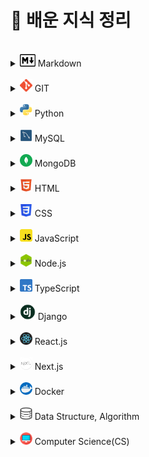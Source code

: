# 📝 배운 지식 정리

<br>

[//]: # "마크다운"

<details>
<summary><img src="./logo/markdown.png" width="25" height="20"/> Markdown</summary>
<div markdown="1">

- [Markdown](Markdown/Markdown.md)

</div>
</details>

<br>

[//]: # "GIT"

<details>
<summary><img src="./logo/git.png" width="20" height="20"/> GIT</summary>
<div markdown="1">

- [Git](Git/Git.md)
- [GitHub](Git/GitHub.md)
- [Branch](Git/Branch.md)
- [GitHub Flow](Git/GitHub_Flow.md)
- [GitHub action](Git/GitHub_action.md)

</div>
</details>

<br>

[//]: # "파이썬"

<details>
<summary><img src="./logo/python.png" width="20" height="20"/> Python</summary>
<div markdown="1">

- [기초](Python/Python_Basics.md)
- [리스트](Python/Python_List.md)
- [String Formatting](Python/Python_String_Formatting.md)
- [형 변환](Python/Python_Typecasting.md)
- [제어문](Python/Python_Control_Statement.md)
- [문자열](Python/Python_String.md)
- [함수](Python/Python_Function.md)
- [딕셔너리](Python/Python_Dictionary.md)
- [모듈, 패키지, 라이브러리](Python/Python_Module.md)
- [에러, 예외처리](Python/Python_Error.md)
- [스택, 큐](Python/Python_Stack_Queue.md)
- [파일 입출력](Python/Python_File.md)
- [튜플, 세트](Python/Python_Tuple_Set.md)
- [메서드](Python/Python_Method.md)
- [힙](Python/Python_Heap.md)
- [사용자 정의 함수](Python/Python_User_Function.md)
- [이차원 리스트](Python/Python_matrix.md)
- [클래스](Python/Python_Class.md)
- [데코레이터](Python/Python_Decorator.md)
- [응용 및 심화](Python/Python_Deepen.md)
- [가상환경](Python/Python_Virtual_environments.md)
- [API](Python/Python_API.md)

</div>
</details>

<br>

[//]: # "mysql"

<details>
<summary><img src="./logo/mysql.png" width="20" height="20"/> MySQL</summary>
<div markdown="1">

- [데이터 베이스](MySQL/Database.md)
- [관계형 데이터 베이스](MySQL/Relational_Database.md)
- [MySQL Workbench](MySQL/MySQL_Workbench.md)
- [SQL 기초](MySQL/MySQL_Basics.md)
- [단일 테이블 쿼리](MySQL/MySQL_Single_Table_Queries.md)
- [테이블 관리하기](MySQL/MySQL_Managing_Tables.md)
- [테이블 조작하기](MySQL/MySQL_Modifying_Data.md)
- [다중 테이블 쿼리](MySQL/MySQL_Multi_Table_Queries.md)

<!-- -   [중첩 쿼리]()
-   [트랜잭션, 트리거]()
-   [정규화, 데이터 모델링]() -->

</div>
</details>

<br>

[//]: # "postgresql"

[//]: # "<details>"

[//]: # '<summary><img src="./logo/postgresql.png" width="20" height="20"/> PostgreSQL</summary>'

[//]: # '<div markdown="1">'

[//]: # "</div>"

[//]: # "</details>"

[//]: # "<br>"

[//]: # "mongodb"

<details>
<summary><img src="./logo/mongodb.png" width="20" height="20"/> MongoDB</summary>
<div markdown="1">

- [MongoDB 소개](MongoDB/MongoDB_Intro.md)
- [MongoDB 사용하기](MongoDB/MongoDB_Using.md)

</div>
</details>

<br>

[//]: # "html"

<details>
<summary><img src="./logo/html.png" width="20" height="20"/> HTML</summary>
<div markdown="1">

- [웹 소개](HTML/Web_intro.md)
- [HTML 소개](HTML/HTML_intro.md)
- [Tags]()

</div>
</details>

<br>

[//]: # "css"

<details>
<summary><img src="./logo/css.png" width="20" height="20"/> CSS</summary>
<div markdown="1">

- [CSS 소개](CSS/CSS_intro.md)
- [Box Model](CSS/CSS_Box_model.md)
- [포지션](CSS/CSS_Positioning.md)
- [Float](CSS/CSS_Floating.md)
- [Flexbox](CSS/CSS_Flexbox.md)
- [Semantic](CSS/CSS_Semantic.md)
- [Media Query]()
- [Pseudo Class & Elements]()

</div>
</details>

<br>

[//]: # "sass"

[//]: # "<details>"

[//]: # '<summary><img src="./logo/sass.png" width="20" height="20"/> Sass</summary>'

[//]: # '<div markdown="1">'

[//]: # "</div>"

[//]: # "</details>"

[//]: # "<br>"

[//]: # "javascript"

<details>
<summary><img src="./logo/javascript.png" width="20" height="20"/> JavaScript</summary>
<div markdown="1">

- [자바스크립트 역사](JavaScript/JS_History.md)
- [DOM](JavaScript/JS_DOM.md)
- [기초 문법](JavaScript/JS_Basic_syntax.md)
- [함수](JavaScript/JS_Function.md)
- [객체](JavaScript/JS_Object.md)
- [배열](JavaScript/JS_Array.md)
- [이벤트 조작하기](JavaScript/JS_Event.md)
- [동기 & 비동기](JavaScript/JS_Asynchronous.md)
- [Promise](JavaScript/JS_Promise.md)
- [async & await](JavaScript/JS_async,await.md)
- [API & fetch](JavaScript/JS_API,fetch.md)
- [try & catch](JavaScript/JS_try,catch.md)
- [Closure](JavaScript/JS_closure.md)

</div>
</details>

<br>

[//]: # (nodejs)

<details>
<summary><img src="./logo/nodejs.png" width="20" height="20"/> Node.js</summary>
<div markdown="1">

- [Node.js 소개](Nodejs/Nodejs_intro.md)
- [Blocking & Non-blocking](Nodejs/Nodejs_blocking_nonblocking.md)
- [모듈 & 패키지](Nodejs/Nodejs_module_package.md)

</div>
</details>

<br>

[//]: # "typescript"

<details>
<summary><img src="./logo/typescript.png" width="20" height="20"/> TypeScript</summary>
<div markdown="1">

- [타입스크립트 소개](TypeScript/TS_intro.md)
- [개발환경 구축](TypeScript/TS_Setting.md)
- [기본 특징](TypeScript/TS_Basic_feature.md)
- [타입 시스템](TypeScript/TS_Type_system.md)
- [변수](TypeScript/TS_Variable.md)
- [타입 추론](TypeScript/TS_Type_assertion.md)
- [호출 시그니쳐](TypeScript/TS_call_signatures.md)
- [오버로딩](TypeScript/TS_overloading.md)
- [다형성 - Generics](TypeScript/TS_Polymorphism_Generics.md)
- [클래스](TypeScript/TS_classes.md)
- [Interfaces](TypeScript/TS_Interfaces.md)
- [TypeScript 프로젝트 시작하기](TypeScript/TS_start_project_with_typescript.md)
- [TypeScript 프로젝트 - Lib & Declaration Files](TypeScript/TS_Lib_Declaration_Files.md)
- [TypeScript 프로젝트 - JSDoc](TypeScript/TS_JSDoc.md)
- [효율적인 개발환경 구축](TypeScript/TS_efficient.md)

</div>
</details>

<br>

[//]: # "java"

[//]: # "<details>"

[//]: # '<summary><img src="./logo/java.png" width="20" height="20"/> Java</summary>'

[//]: # '<div markdown="1">'

[//]: # "</div>"

[//]: # "</details>"

[//]: # "<br>"

[//]: # "spring"

[//]: # "<details>"

[//]: # '<summary><img src="./logo/spring.png" width="20" height="20"/> Spring</summary>'

[//]: # '<div markdown="1">'

[//]: # "</div>"

[//]: # "</details>"

[//]: # "<br>"

[//]: # "django"

<details>
<summary><img src="./logo/django.png" width="25" height="25"/> Django</summary>
<div markdown="1">

- [Django 소개](Django/Django_intro.md)
- [Setting (가상환경 생성~앱 생성)](Django/Django_Setting.md)
- [Django 디자인 패턴](Django/Django_Design_pattern.md)
- [Template](Django/Django_Template.md)
- [URLs](Django/Django_URLs.md)
- [Model](Django/Django_Model.md)
- [ORM](Django/Django_ORM.md)
- [View의 ORM](Django/Django_View_with_ORM.md)
- [Form](Django/Django_Form.md)
- [HTTP requests (GET/POST)](Django/Django_HTTP_requests_GET_POST.md)
- [Authentication](Django/Django_Authentication.md)
- [Static Files](Django/Django_Static_files.md)
- [N:1 관계 (Comment & Article)](Django/Django_Many_to_one_relationships_article_comment.md)
- [N:1 관계 (Comment & Article & User)](Django/Django_Many_to_one_relationships_article_comment_user.md)
- [M:N 관계 (Like 기능)](Django/Django_Many_to_many_relationships_like.md)
- [M:N 관계 (Follow 기능)](Django/Django_Many_to_many_relationships_follow.md)
- [Ajax를 이용한 비동기 요청](Django/Django_asynchronous_with_Ajax.md)
- [Fixtures](Django/Django_Fixtures.md)
- [Query 향상시키기](Django/Django_Improve_query.md)
- [REST API](Django/REST_API.md)
- [HTTP requests (PUT/PATCH)](Django/PUT&PATCH.md)

</div>
</details>

<br>

[//]: # "reactjs"

<details>
<summary><img src="./logo/react.png" width="20" height="20"/> React.js</summary>
<div markdown="1">

- [리액트 소개](Reactjs/React_intro.md)
- [리액트 앱 만들기](Reactjs/Create_React_App.md)
- [JSX](Reactjs/React_JSX.md)
- [State](Reactjs/React_State.md)
- [Props](Reactjs/React_Props.md)
- [Suspense]()

</div>
</details>

<br>

[//]: # "nextjs"

<details>
<summary><img src="./logo/nextjs.png" width="20" height="20"/> Next.js</summary>
<div markdown="1">

- [Next.js 소개 및 프로젝트 생성](Nextjs/Nextjs_intro.md)
- [Library vs Framework](Nextjs/Nextjs_Library_Framework.md)
- [Routing](Nextjs/Nextjs_Routing.md)
- [not-found, Link, useRouter, usePathname, Rendering](Nextjs/Nextjs_not-found_Link_useRouter_usePathname_Rendering.md)
- [Client/Server component 비교](Nextjs)
- [layout, metadata](Nextjs/Nextjs_layout_metadata.md)
- [Dynamic Routes](Nextjs/Nextjs_Dynamic_Routes.md)
- [Data Fetching](Nextjs/Nextjs_Data_Fetching.md)
- [Loading component](Nextjs/Nextjs_Loading_component.md)
- [Suspense](Nextjs/Nextjs_Suspense.md)
- [Error Handling](Nextjs/Nextjs_Error_Handling.md)
- [CSS modules](Nextjs/Nextjs_CSS_modules.md)
- [Deployment](Nextjs/Nextjs_Deployment.md)
- [Revalidation]()

</div>
</details>

<br>

[//]: # "vuejs"

[//]: # "<details>"

[//]: # '<summary><img src="./logo/vuejs.png" width="20" height="20"/> Vue.js</summary>'

[//]: # '<div markdown="1">'

[//]: # "</div>"

[//]: # "</details>"

[//]: # "<br>"

[//]: # "angularjs"

[//]: # "<details>"

[//]: # '<summary><img src="./logo/angularjs.png" width="20" height="20"/> Angular.js</summary>'

[//]: # '<div markdown="1">'

[//]: # "</div>"

[//]: # "</details>"

[//]: # "<br>"

[//]: # "sveltejs"

[//]: # "<details>"

[//]: # '<summary><img src="./logo/sveltejs.png" width="20" height="20"> Svelte.js</summary>'

[//]: # '<div markdown="1">'

[//]: # "</div>"

[//]: # "</details>"

[//]: # "<br>"

[//]: # "threejs"

[//]: # "<details>"

[//]: # '<summary><img src="./logo/threejs.png" width="20" height="20"/> Three.js</summary>'

[//]: # '<div markdown="1">'

[//]: # "</div>"

[//]: # "</details>"

[//]: # "<br>"

[//]: # "r3f"

[//]: # "<details>"

[//]: # '<summary><img src="./logo/react.png" width="20" height="20"/> R3F(React Three Fiber)</summary>'

[//]: # '<div markdown="1">'

[//]: # "</div>"

[//]: # "</details>"

[//]: # "<br>"

[//]: # "Bun"

[//]: # "<details>"

[//]: # '<summary><img src="./logo/bun.png" width="20" height="20"> Bun</summary>'

[//]: # '<div markdown="1">'

[//]: # "</div>"

[//]: # "</details>"

[//]: # "<br>"

[//]: # "GraphQL"

[//]: # "<details>"

[//]: # '<summary><img src="./logo/graphql.png" width="20" height="20"> GraphQL</summary>'

[//]: # '<div markdown="1">'

[//]: # "</div>"

[//]: # "</details>"

[//]: # "<br>"

[//]: # "docker"

<details>
<summary><img src="./logo/docker.png" width="20" height="20"/> Docker</summary>
<div markdown="1">

- [Docker 소개](Docker/Docker_intro.md)
- [Docker 설치](Docker/Docker_install.md)
- [Docker 사용 흐름](Docker/Docker_simple_flow.md)
- [이미지로 컨테이너 생성](Docker/Docker_Creating_container.md)
- [도커 이미지 생성하는 순서](Docker/Docker_Process_creating_image.md)
- [도커 파일 만들기](Docker/Docker_Dockfile.md)
- [도커 파일로 도커 이미지 만들기](Docker/Docker_image.md)
- [리액트를 위한 도커 파일 작성](Docker/Docker_Dockerfile_for_react.md)

</div>
</details>

<br/>

[//]: # "kubernetes"

[//]: # "<details>"

[//]: # '<summary><img src="./logo/kubernetes.png" width="20" height="20"/> Kubernetes</summary>'

[//]: # '<div markdown="1">'

[//]: # "</div>"

[//]: # "</details>"

[//]: # "<br>"

[//]: # "data structure, algorithm"

<details>
<summary><img src="./logo/algorithm.png" width="20" height="20"/> Data Structure, Algorithm</summary>
<div markdown="1">

- [데이터 입출력]()
- [시간복잡도, 빅오 표기법](Algorithm/Algorithm_Time_Complexity.md)
- [스택(Stack), 큐(Queue)](Algorithm/Algorithm_stack_queue.md)
- [우선순위 큐(Priority Queue),힙(Heap): 우선순위에 따라 데이터 꺼내는 자료구조](Algorithm/Algorithm_priority_queue_heap.md)
- [트리 자료구조(Tree): 활용도 높은 자료구조](Algorithm/Algorithm_tree.md)
- [바이너리 인덱스 트리(Binary Index Tree): 특수한 목적의 자료구조](Algorithm/Algorithm_binary_indexed_tree.md)

<!-- -   [선택 정렬, 삽입 정렬: 간단하고 기본적인 정렬 알고리즘]()
-   [퀵 정렬, 계수 정렬: 더 빠른 정렬 알고리즘]()
-   [완전탐색(Exhaustive Search)]()
-   [그래프(Graph)]()
-   [깊이우선탐색(DFS), 너비우선탐색(BFS)]()
-   [다익스트라 알고리즘: 하나의 출발지에서 다른 모든 출발지까지 최단 경로 계산]()
-   [플로이드 워셜 알고리즘: 모든 출발지에서 다른 모든 출발지까지 최단 경로 계산]()
-   [벨만 포드 알고리즘: 비용이 음수인 간선이 있을 때 최단 경로를 구하는 법]()
-   [유니온 파인드 자료구조: 서로소 집합을 판단하는 법]()
-   [크루칼 알고리즘: 최소 신장 트리를 찾는 알고리즘]()
-   [최소 공통 조상: 트리에서의 최소 공통 조상을 찾는 알고리즘]()
-   [위상 정렬: 방향성을 거스르지 않도록 전체 노드 나열하기]()
-   [재귀 함수]()
-   [유용한 표준 라이브러리]()
-   [소수 여부를 빠르게 처리하는 알고리즘 모음]()
-   [이진 탐색: 정렬된 데이터에서 빠르게 데이터 찾기]()
-   [동적 계획법: 메모리를 더 소모하여 속도 향상시키는 방법]()
-   [그리디(Greedy): 현재 상황에서 가장 좋아보이는 것만 고르기]()
-   [단순구현(Implementation)]()
-   [투 포인터와 구간 합]() -->

</div>
</details>

<br>

[//]: # "computer science"

<details>
<summary><img src="./logo/computer_science.png" width="20" height="20"/> Computer Science(CS)</summary>
<div markdown="1">

- [CS_CLI](Computer_Science/CS_CLI.md)
- [CS_Server](Computer_Science/CS_Server.md)
- [CS\_디자인 패턴과 프로그래밍 패러다임](Computer_Science/CS_Design_pattern_Programming_paradigm.md)
- [CS_Cookie & Session](Computer_Science/CS_Cookie,Session.md)
- [OS\_운영체제 개요](Computer_Science/OS_운영체제_개요.md)

</div>
</details>
